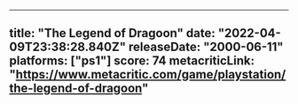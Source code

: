 
---
title: "The Legend of Dragoon"
date: "2022-04-09T23:38:28.840Z"
releaseDate: "2000-06-11"
platforms: ["ps1"]
score: 74
metacriticLink: "https://www.metacritic.com/game/playstation/the-legend-of-dragoon"
---
